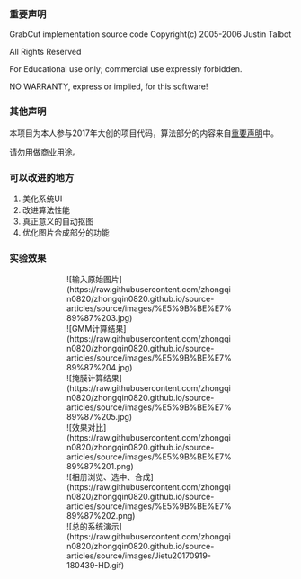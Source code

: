 ### 重要声明
GrabCut implementation source code Copyright(c) 2005-2006 Justin Talbot

All Rights Reserved

For Educational use only; commercial use expressly forbidden.

NO WARRANTY, express or implied, for this software!

### 其他声明
本项目为本人参与2017年大创的项目代码，算法部分的内容来自<u>重要声明</u>中。

请勿用做商业用途。

### 可以改进的地方
1. 美化系统UI
2. 改进算法性能
3. 真正意义的自动抠图
4. 优化图片合成部分的功能

### 实验效果
<div style="width: 300px; margin: auto">
![输入原始图片](https://raw.githubusercontent.com/zhongqin0820/zhongqin0820.github.io/source-articles/source/images/%E5%9B%BE%E7%89%87%203.jpg)
</div>

<div style="width: 300px; margin: auto">
![GMM计算结果](https://raw.githubusercontent.com/zhongqin0820/zhongqin0820.github.io/source-articles/source/images/%E5%9B%BE%E7%89%87%204.jpg)
</div>

<div style="width: 300px; margin: auto">
![掩膜计算结果](https://raw.githubusercontent.com/zhongqin0820/zhongqin0820.github.io/source-articles/source/images/%E5%9B%BE%E7%89%87%205.jpg)
</div>

<div style="width: 300px; margin: auto">
![效果对比](https://raw.githubusercontent.com/zhongqin0820/zhongqin0820.github.io/source-articles/source/images/%E5%9B%BE%E7%89%87%201.png)
</div>

<div style="width: 300px; margin: auto">
![相册浏览、选中、合成](https://raw.githubusercontent.com/zhongqin0820/zhongqin0820.github.io/source-articles/source/images/%E5%9B%BE%E7%89%87%202.png)
</div>

<div style="width: 300px; margin: auto">
![总的系统演示](https://raw.githubusercontent.com/zhongqin0820/zhongqin0820.github.io/source-articles/source/images/Jietu20170919-180439-HD.gif)
</div>